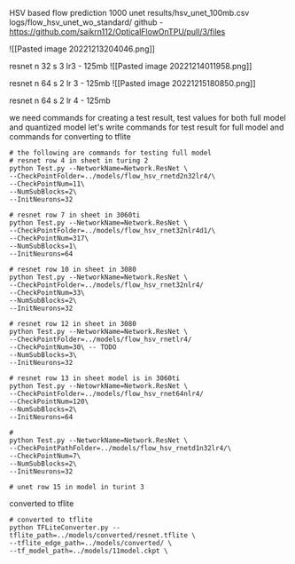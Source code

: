HSV based flow prediction
1000
unet 
results/hsv_unet_100mb.csv
logs/flow_hsv_unet_wo_standard/
github - https://github.com/saikrn112/OpticalFlowOnTPU/pull/3/files

![[Pasted image 20221213204046.png]]





resnet n 32 s 3 lr3 - 125mb
![[Pasted image 20221214011958.png]]


resnet n 64 s 2 lr 3 - 125mb
![[Pasted image 20221215180850.png]]

resnet n 64 s 2 lr 4 - 125mb

we need commands for creating a test result, test values for both full model and quantized model
let's write commands for test result for full model
and commands for converting to tflite
```
# the following are commands for testing full model
# resnet row 4 in sheet in turing 2
python Test.py --NetworkName=Network.ResNet \
--CheckPointFolder=../models/flow_hsv_rnetd2n32lr4/\
--CheckPointNum=11\
--NumSubBlocks=2\
--InitNeurons=32

# resnet row 7 in sheet in 3060ti
python Test.py --NetworkName=Network.ResNet \
--CheckPointFolder=../models/flow_hsv_rnet32nlr4d1/\
--CheckPointNum=317\
--NumSubBlocks=1\
--InitNeurons=64

# resnet row 10 in sheet in 3080 
python Test.py --NetworkName=Network.ResNet \
--CheckPointFolder=../models/flow_hsv_rnet32nlr4/
--CheckPointNum=33\
--NumSubBlocks=2\
--InitNeurons=32

# resnet row 12 in sheet in 3080 
python Test.py --NetworkName=Network.ResNet \
--CheckPointFolder=../models/flow_hsv_rnetlr4/
--CheckPointNum=30\ -- TODO
--NumSubBlocks=3\
--InitNeurons=32

# resnet row 13 in sheet model is in 3060ti
python Test.py --NetowrkName=Network.ResNet \
--CheckPointFolder=../models/flow_hsv_rnet64nlr4/
--CheckPointNum=120\
--NumSubBlocks=2\
--InitNeurons=64
```


```
# 
python Test.py --NetworkName=Network.ResNet \
--CheckPointPathFolder=../models/flow_hsv_rnetd1n32lr4/\
--CheckPointNum=7\
--NumSubBlocks=2\
--InitNeurons=32
```

```
# unet row 15 in model in turint 3

```


converted to tflite
```
# converted to tflite
python TFLiteConverter.py --tflite_path=../models/converted/resnet.tflite \
--tflite_edge_path=../models/converted/ \
--tf_model_path=../models/11model.ckpt \

```